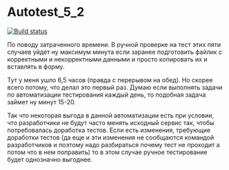 # Autotest_5_2
[![Build status](https://ci.appveyor.com/api/projects/status/f955bfc9h78nrwiu?svg=true)](https://ci.appveyor.com/project/OPCSenator/autotest-5-2)

По поводу затраченного времени. 
В ручной проверке на тест этих пяти случаев уйдет ну максимум минута если заранее подготовить файлик с корректными и некорректными данными и просто копировать их и вставлять в форму.

Тут у меня ушло 6,5 часов (правда с перерывом на обед). Но скорее всего потому, что делал это первый раз. Думаю если выполнять задачи по автоматизации тестирования каждый день, то подобная задача займет ну минут 15-20.

Так что некоторая выгода в данной автоматизации есть при условии, что разработчики не будут часто менять исходный сервис так, чтобы потребовалась доработка тестов. 
Если есть изменения, требующие доработки тестов (да еще и эти изменения не сообщаются командой разработчиков и поэтому надо разбираться почему тест не проходит а потом что в нем поправить) то в этом случае ручное тестирование будет однозначно выгоднее.
